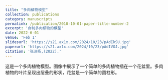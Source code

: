 ```yaml
---
title: "多肉植物模型"
collection: publications
category: manuscripts
permalink: /publication/2010-10-01-paper-title-number-2
excerpt: '自制多肉植物的模型'
date: 2022-6-01
venue: 'Feb 1'
slidesurl: 'https://s21.ax1x.com/2024/10/23/pAdIkSU.jpg'
paperurl: 'https://s21.ax1x.com/2024/10/23/pAdIVOJ.jpg'
citation: '张泽扬,(2022).'
---
```


这是一个多肉植物模型。图像中展示了一个简单的多肉植物插在一个花盆里。多肉植物的叶片呈现出层叠的形状，花盆是一个简单的圆柱形。
